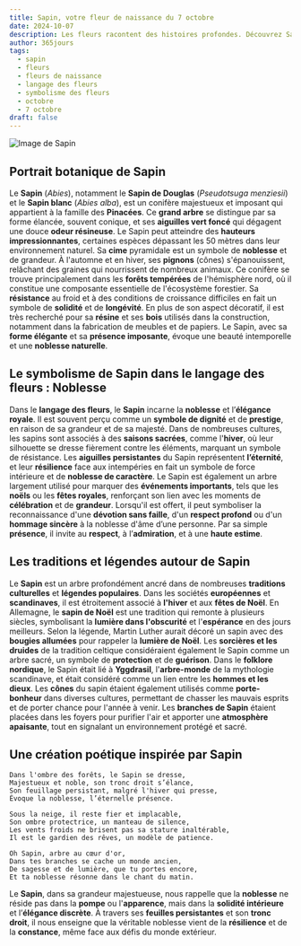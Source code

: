 ```yaml
---
title: Sapin, votre fleur de naissance du 7 octobre
date: 2024-10-07
description: Les fleurs racontent des histoires profondes. Découvrez Sapin, votre fleur de naissance du 7 octobre, ses symboles et récits fascinants. Plongez dans sa signification et son langage unique dans l'art floral.
author: 365jours
tags:
  - sapin
  - fleurs
  - fleurs de naissance
  - langage des fleurs
  - symbolisme des fleurs
  - octobre
  - 7 octobre
draft: false
---
```


![Image de Sapin](https://cdn.pixabay.com/photo/2017/10/06/16/50/pine-cones-2823765_1280.jpg#center)


## Portrait botanique de Sapin

Le **Sapin** (_Abies_), notamment le **Sapin de Douglas** (_Pseudotsuga menziesii_) et le **Sapin blanc** (_Abies alba_), est un conifère majestueux et imposant qui appartient à la famille des **Pinacées**. Ce **grand arbre** se distingue par sa forme élancée, souvent conique, et ses **aiguilles vert foncé** qui dégagent une douce **odeur résineuse**. Le Sapin peut atteindre des **hauteurs impressionnantes**, certaines espèces dépassant les 50 mètres dans leur environnement naturel. Sa **cime** pyramidale est un symbole de **noblesse** et de grandeur. À l'automne et en hiver, ses **pignons** (cônes) s'épanouissent, relâchant des graines qui nourrissent de nombreux animaux. Ce conifère se trouve principalement dans les **forêts tempérées** de l'hémisphère nord, où il constitue une composante essentielle de l'écosystème forestier. Sa **résistance** au froid et à des conditions de croissance difficiles en fait un symbole de **solidité** et de **longévité**. En plus de son aspect décoratif, il est très recherché pour sa **résine** et ses **bois** utilisés dans la construction, notamment dans la fabrication de meubles et de papiers. Le Sapin, avec sa **forme élégante** et sa **présence imposante**, évoque une beauté intemporelle et une **noblesse naturelle**.

## Le symbolisme de Sapin dans le langage des fleurs : Noblesse

Dans le **langage des fleurs**, le **Sapin** incarne la **noblesse** et l’**élégance royale**. Il est souvent perçu comme un **symbole de dignité** et de **prestige**, en raison de sa grandeur et de sa majesté. Dans de nombreuses cultures, les sapins sont associés à des **saisons sacrées**, comme l'**hiver**, où leur silhouette se dresse fièrement contre les éléments, marquant un symbole de résistance. Les **aiguilles persistantes** du Sapin représentent **l’éternité**, et leur **résilience** face aux intempéries en fait un symbole de force intérieure et de **noblesse de caractère**. Le Sapin est également un arbre largement utilisé pour marquer des **événements importants**, tels que les **noëls** ou les **fêtes royales**, renforçant son lien avec les moments de **célébration** et de **grandeur**. Lorsqu'il est offert, il peut symboliser la reconnaissance d'une **dévotion sans faille**, d'un **respect profond** ou d'un **hommage sincère** à la noblesse d'âme d’une personne. Par sa simple **présence**, il invite au **respect**, à l’**admiration**, et à une **haute estime**.

## Les traditions et légendes autour de Sapin

Le **Sapin** est un arbre profondément ancré dans de nombreuses **traditions culturelles** et **légendes populaires**. Dans les sociétés **européennes** et **scandinaves**, il est étroitement associé à **l'hiver** et aux **fêtes de Noël**. En Allemagne, le **sapin de Noël** est une tradition qui remonte à plusieurs siècles, symbolisant la **lumière dans l'obscurité** et l'**espérance** en des jours meilleurs. Selon la légende, Martin Luther aurait décoré un sapin avec des **bougies allumées** pour rappeler la **lumière de Noël**. Les **sorcières et les druides** de la tradition celtique considéraient également le Sapin comme un arbre sacré, un symbole de **protection** et de **guérison**. Dans le **folklore nordique**, le Sapin était lié à **Yggdrasil**, l'**arbre-monde** de la mythologie scandinave, et était considéré comme un lien entre les **hommes et les dieux**. Les **cônes** du sapin étaient également utilisés comme **porte-bonheur** dans diverses cultures, permettant de chasser les mauvais esprits et de porter chance pour l'année à venir. Les **branches de Sapin** étaient placées dans les foyers pour purifier l'air et apporter une **atmosphère apaisante**, tout en signalant un environnement protégé et sacré.

## Une création poétique inspirée par Sapin

```
Dans l'ombre des forêts, le Sapin se dresse,
Majestueux et noble, son tronc droit s’élance,
Son feuillage persistant, malgré l'hiver qui presse,
Évoque la noblesse, l’éternelle présence.

Sous la neige, il reste fier et implacable,
Son ombre protectrice, un manteau de silence,
Les vents froids ne brisent pas sa stature inaltérable,
Il est le gardien des rêves, un modèle de patience.

Oh Sapin, arbre au cœur d'or,
Dans tes branches se cache un monde ancien,
De sagesse et de lumière, que tu portes encore,
Et ta noblesse résonne dans le chant du matin.
```

Le **Sapin**, dans sa grandeur majestueuse, nous rappelle que la **noblesse** ne réside pas dans la **pompe** ou l'**apparence**, mais dans la **solidité intérieure** et l’**élégance discrète**. À travers ses **feuilles persistantes** et son **tronc droit**, il nous enseigne que la véritable noblesse vient de la **résilience** et de la **constance**, même face aux défis du monde extérieur.
